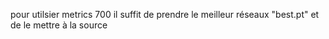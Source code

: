 pour utilsier metrics 700 il suffit de prendre le meilleur réseaux "best.pt" et de le mettre à la source 